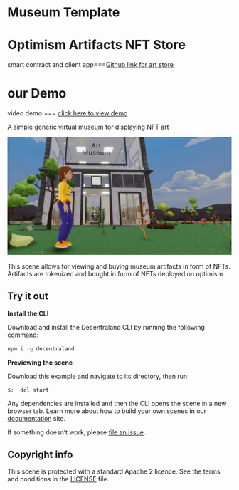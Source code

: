 # Museum Template

# Optimism Artifacts NFT Store
smart contract and client app===[Github link for art store](https://github.com/4SAMU/Museum)

# our Demo<br/>

video demo === [click here to view demo](https://www.loom.com/share/88427abe873a4952b27c50d3c67182bc)

 A simple generic virtual museum for displaying NFT art


![](screenshot/jo.png)

This scene allows for viewing and buying museum artifacts in form of NFTs.
Artifacts are tokenized and bought in form of NFTs deployed on optimism


## Try it out

**Install the CLI**

Download and install the Decentraland CLI by running the following command:

```bash
npm i -g decentraland
```

**Previewing the scene**

Download this example and navigate to its directory, then run:

```
$:  dcl start
```

Any dependencies are installed and then the CLI opens the scene in a new browser tab.
Learn more about how to build your own scenes in our [documentation](https://docs.decentraland.org/) site.

If something doesn’t work, please [file an issue](https://github.com/decentraland-scenes/Awesome-Repository/issues/new).

## Copyright info

This scene is protected with a standard Apache 2 licence. See the terms and conditions in the [LICENSE](/LICENSE) file.
